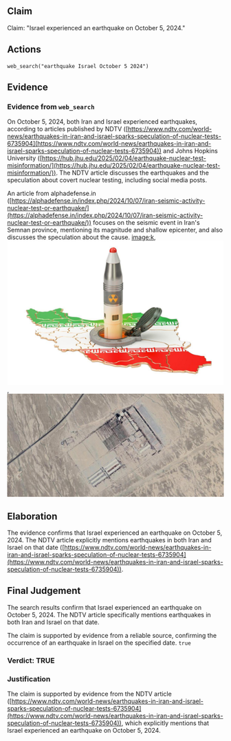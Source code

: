 ## Claim
Claim: "Israel experienced an earthquake on October 5, 2024."

## Actions
```
web_search("earthquake Israel October 5 2024")
```

## Evidence
### Evidence from `web_search`
On October 5, 2024, both Iran and Israel experienced earthquakes, according to articles published by NDTV ([https://www.ndtv.com/world-news/earthquakes-in-iran-and-israel-sparks-speculation-of-nuclear-tests-6735904](https://www.ndtv.com/world-news/earthquakes-in-iran-and-israel-sparks-speculation-of-nuclear-tests-6735904)) and Johns Hopkins University ([https://hub.jhu.edu/2025/02/04/earthquake-nuclear-test-misinformation/](https://hub.jhu.edu/2025/02/04/earthquake-nuclear-test-misinformation/)). The NDTV article discusses the earthquakes and the speculation about covert nuclear testing, including social media posts.

An article from alphadefense.in ([https://alphadefense.in/index.php/2024/10/07/iran-seismic-activity-nuclear-test-or-earthquake/](https://alphadefense.in/index.php/2024/10/07/iran-seismic-activity-nuclear-test-or-earthquake/)) focuses on the seismic event in Iran's Semnan province, mentioning its magnitude and shallow epicenter, and also discusses the speculation about the cause. <image:k>, ![image 6659](media/2025-08-29_20-02-1756497764-173740.jpg), ![image 6660](media/2025-08-29_20-02-1756497765-770124.jpg)


## Elaboration
The evidence confirms that Israel experienced an earthquake on October 5, 2024. The NDTV article explicitly mentions earthquakes in both Iran and Israel on that date ([https://www.ndtv.com/world-news/earthquakes-in-iran-and-israel-sparks-speculation-of-nuclear-tests-6735904](https://www.ndtv.com/world-news/earthquakes-in-iran-and-israel-sparks-speculation-of-nuclear-tests-6735904)).


## Final Judgement
The search results confirm that Israel experienced an earthquake on October 5, 2024. The NDTV article specifically mentions earthquakes in both Iran and Israel on that date.

The claim is supported by evidence from a reliable source, confirming the occurrence of an earthquake in Israel on the specified date. `true`


### Verdict: TRUE

### Justification
The claim is supported by evidence from the NDTV article ([https://www.ndtv.com/world-news/earthquakes-in-iran-and-israel-sparks-speculation-of-nuclear-tests-6735904](https://www.ndtv.com/world-news/earthquakes-in-iran-and-israel-sparks-speculation-of-nuclear-tests-6735904)), which explicitly mentions that Israel experienced an earthquake on October 5, 2024.
